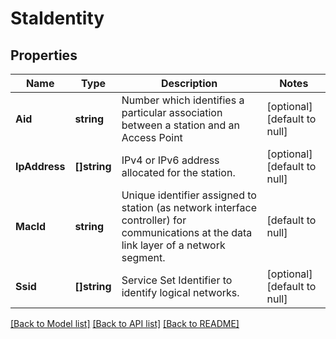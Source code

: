 # StaIdentity

## Properties
Name | Type | Description | Notes
------------ | ------------- | ------------- | -------------
**Aid** | **string** | Number which identifies a particular association between a station and an Access Point  | [optional] [default to null]
**IpAddress** | **[]string** | IPv4 or IPv6 address allocated for the station. | [optional] [default to null]
**MacId** | **string** | Unique identifier assigned to station (as network interface controller) for communications at the data link layer of a network segment. | [default to null]
**Ssid** | **[]string** | Service Set Identifier to identify logical networks. | [optional] [default to null]

[[Back to Model list]](../README.md#documentation-for-models) [[Back to API list]](../README.md#documentation-for-api-endpoints) [[Back to README]](../README.md)


